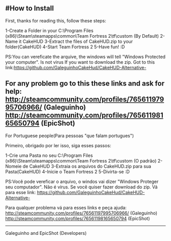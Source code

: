 #How to Install
-------------------------------------------------------------------------
First, thanks for reading this, follow these steps:

1-Create a Folder in your C:\Program Files (x86)\Steam\steamapps\common\Team Fortress 2\tf\custom (By Default)
2-Name it CakeHUD
3-Extract the files of CakeHUD.zip to your folder(CakeHUD)
4-Start Team Fortress 2
5-Have fun! :D

PS:You can vereficate the arquive, the windows will tell "Windows Protected your computer". Is not virus 
If you want to download the zip. Got to this link:https://github.com/GaleguinhoCakeHud/CakeHUD-Alternative-

For any problem go to this these links and ask for help:
http://steamcommunity.com/profiles/76561197995706966/ (Galeguinho)
http://steamcommunity.com/profiles/76561198165650794  (EpicShot)
--------------------------------------------------------------------------
For Portuguese people(Para pessoas "que falam portugues")

Primeiro, obrigado por ler isso, siga esses passos:

1-Crie uma Pasta no seu C:\Program Files (x86)\Steam\steamapps\common\Team Fortress 2\tf\custom (O padrão)
2-Nomeie de CakeHUD
3-Extraia os arquivos do CakeHUD.zip para sua Pasta(CakeHUD)
4-Inicie o Team Fortress 2
5-Divirta-se :D

PS:Você pode vereficar o arquivo, o windos vai dizer "Windows Proteger seu computador". Não é vírus.
Se você quiser fazer download do zip. Vá para esse link: https://github.com/GaleguinhoCakeHud/CakeHUD-Alternative-

Para qualquer problema vá para esses links e peça ajuda:
http://steamcommunity.com/profiles/76561197995706966/ (Galeguinho)
http://steamcommunity.com/profiles/76561198165650794  (EpicShot)

--------------------------------------------------------------------------

Galeguinho and EpicShot (Developers)
